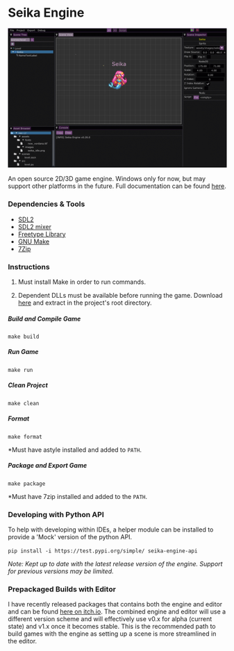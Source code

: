 # Seika Engine


![Seika Engine Editor Screenshot](https://github.com/Chukobyte/seika-engine/blob/main/assets/images/docs/seika_engine_editor_preview.gif)

An open source 2D/3D game engine.  Windows only for now, but may support other platforms in the future.  Full documentation can be found [here](https://chukobyte.github.io/seika-engine/).

### Dependencies & Tools

* [SDL2](https://www.libsdl.org/download-2.0.php)
* [SDL2 mixer](https://libsdl.org/projects/SDL_mixer/)
* [Freetype Library](https://www.freetype.org/download.html)
* [GNU Make](http://gnuwin32.sourceforge.net/packages/make.htm)
* [7Zip](https://www.7-zip.org/download.html)

### Instructions

1. Must install Make in order to run commands.

2. Dependent DLLs must be available before running the game.  Download [here](https://www.dropbox.com/s/0439l1btc76wbef/rbe_windows_dependencies.zip?dl=1) and extract in the project's root directory.

##### Build and Compile Game

`make build`

##### Run Game

`make run`

##### Clean Project

`make clean`

##### Format

`make format`

*Must have astyle installed and added to `PATH`.

##### Package and Export Game

`make package`

*Must have 7zip installed and added to the `PATH`.

### Developing with Python API

To help with developing within IDEs, a helper module can be installed to provide a 'Mock' version of the python API.

`pip install -i https://test.pypi.org/simple/ seika-engine-api`

*Note: Kept up to date with the latest release version of the engine.  Support for previous versions may be limited.*

### Prepackaged Builds with Editor

I have recently released packages that contains both the engine and editor and can be found [here on itch.io](https://chukobyte.itch.io/seika).  The combined engine and editor will use a different version scheme and will effectively use v0.x for alpha (current state) and v1.x once it becomes stable.  This is the recommended path to build games with the engine as setting up a scene is more streamlined in the editor.
